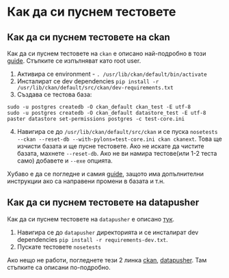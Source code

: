 # Как да си пуснем тестовете

## Как да си пуснем тестовете на ckan

Как да си пуснем тестовете на `ckan` е описано най-подробно в този [guide](http://docs.ckan.org/en/ckan-2.2/test.html). Стъпките се изпълняват като root user.

1. Активира се environment - `. /usr/lib/ckan/default/bin/activate`
2. Инсталират се dev dependencies `pip install -r /usr/lib/ckan/default/src/ckan/dev-requirements.txt`
3. Създава се тестова база:
```
sudo -u postgres createdb -O ckan_default ckan_test -E utf-8
sudo -u postgres createdb -O ckan_default datastore_test -E utf-8
paster datastore set-permissions postgres -c test-core.ini
```
4. Навигира се до `/usr/lib/ckan/default/src/ckan` и се пуска `nosetests --ckan --reset-db --with-pylons=test-core.ini ckan ckanext`. Това ще изчисти базата и ще пусне тестовете. Ако не искате да чистите базата, махнете `--reset-db`. Ако не ви намира тестове(или 1-2 теста само) добавете и `--exe` опцията.

Хубаво е да се погледне и самия [guide](http://docs.ckan.org/en/ckan-2.2/test.html), защото има допълнителни инструкции ако са направени промени в базата и т.н.

## Как да си пуснем тестовете на datapusher

Как да си пуснем тестовете на `datapusher` е описано [тук](https://github.com/governmentbg/ckan-datapusher/blob/master/README.markdown).

1. Навигира се до `datapusher` директорията и се инсталират dev dependencies `pip install -r requirements-dev.txt`.
2. Пускате тестовете `nosetests`


Ако нещо не работи, погледнете тези 2 линка [ckan](http://docs.ckan.org/en/ckan-2.2/test.html), [datapusher](https://github.com/governmentbg/ckan-datapusher/blob/master/README.markdown). Там стъпките са описани по-подробно.
